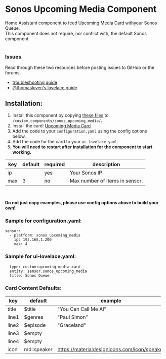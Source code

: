 # Sonos Upcoming Media Component

Home Assistant component to feed [Upcoming Media Card](https://github.com/custom-cards/upcoming-media-card) withyour Sonos Queue.</br>
This component does not require, nor conflict with, the default Sonos component.</br></br>
### Issues
Read through these two resources before posting issues to GitHub or the forums.
* [troubleshooting guide](https://github.com/custom-cards/upcoming-media-card/blob/master/troubleshooting.md)
* [@thomasloven's lovelace guide](https://github.com/thomasloven/hass-config/wiki/Lovelace-Plugins).

## Installation:

1. Install this component by copying [these files](https://github.com/JackJPowell/sensor.sonos_upcoming_media/tree/main/custom-components) to `/custom_components/sonos_upcoming_media/`.
2. Install the card: [Upcoming Media Card](https://github.com/custom-cards/upcoming-media-card)
3. Add the code to your `configuration.yaml` using the config options below.
4. Add the code for the card to your `ui-lovelace.yaml`. 
5. **You will need to restart after installation for the component to start working.**

| key | default | required | description
| --- | --- | --- | ---
| ip | | yes | Your Sonos IP
| max | 3 | no | Max number of items in sensor.
</br>

**Do not just copy examples, please use config options above to build your own!**
### Sample for configuration.yaml:

```
sensor:
  - platform: sonos_upcoming_media
    ip: 192.168.1.200
    max: 4
```

### Sample for ui-lovelace.yaml:

    - type: custom:upcoming-media-card
      entity: sensor.sonos_upcoming_media
      title: Sonos Queue
      
      
### Card Content Defaults:

| key | default | example |
| --- | --- | --- |
| title | $title | "You Can Call Me Al" |
| line1 | $genres | "Paul Simon" |
| line2 | $episode | "Graceland"|
| line3 | $empty  | |
| line4 | $empty | |
| icon | mdi:speaker | https://materialdesignicons.com/icon/speaker
